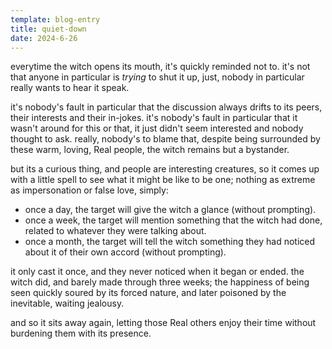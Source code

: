 ```yaml
---
template: blog-entry
title: quiet-down
date: 2024-6-26
---
```


everytime the witch opens its mouth, it's quickly reminded not to. it's not that anyone in particular is *trying* to shut it up, just, nobody in particular really wants to hear it speak.

it's nobody's fault in particular that the discussion always drifts to its peers, their interests and their in-jokes. it's nobody's fault in particular that it wasn't around for this or that, it just didn't seem interested and nobody thought to ask. really, nobody's to blame that, despite being surrounded by these warm, loving, Real people, the witch remains but a bystander.

but its a curious thing, and people are interesting creatures, so it comes up with a little spell to see what it might be like to be one; nothing as extreme as impersonation or false love, simply:
- once a day, the target will give the witch a glance (without prompting).
- once a week, the target will mention something that the witch had done, related to whatever they were talking about.
- once a month, the target will tell the witch something they had noticed about it of their own accord (without prompting).

it only cast it once, and they never noticed when it began or ended. the witch did, and barely made through three weeks; the happiness of being seen quickly soured by its forced nature, and later poisoned by the inevitable, waiting jealousy.

and so it sits away again, letting those Real others enjoy their time without burdening them with its presence.